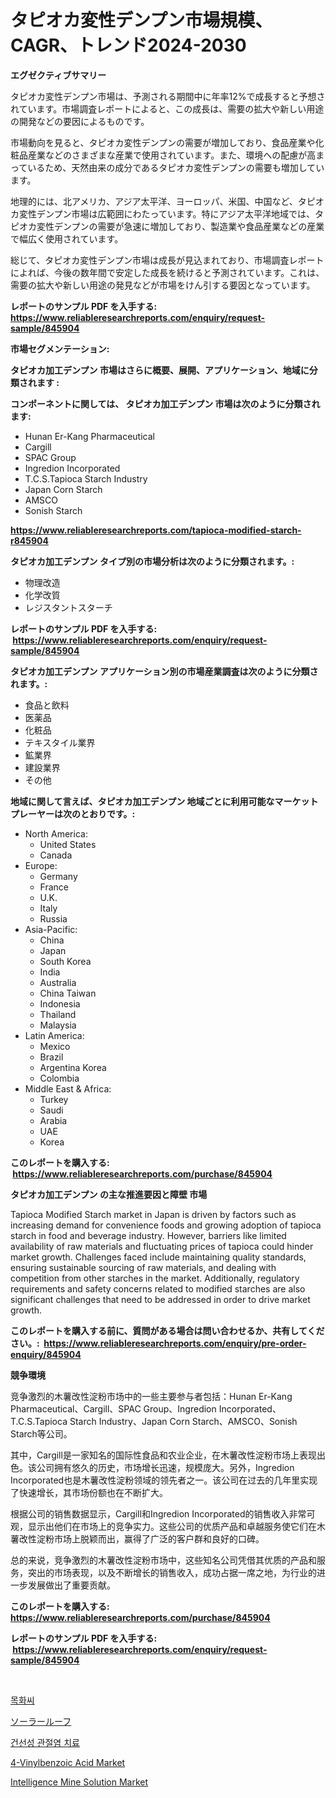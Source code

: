 <p><h1>タピオカ変性デンプン市場規模、CAGR、トレンド2024-2030</h1></p><p><strong>エグゼクティブサマリー</strong></p>
<p><p>タピオカ変性デンプン市場は、予測される期間中に年率12%で成長すると予想されています。市場調査レポートによると、この成長は、需要の拡大や新しい用途の開発などの要因によるものです。</p><p>市場動向を見ると、タピオカ変性デンプンの需要が増加しており、食品産業や化粧品産業などのさまざまな産業で使用されています。また、環境への配慮が高まっているため、天然由来の成分であるタピオカ変性デンプンの需要も増加しています。</p><p>地理的には、北アメリカ、アジア太平洋、ヨーロッパ、米国、中国など、タピオカ変性デンプン市場は広範囲にわたっています。特にアジア太平洋地域では、タピオカ変性デンプンの需要が急速に増加しており、製造業や食品産業などの産業で幅広く使用されています。</p><p>総じて、タピオカ変性デンプン市場は成長が見込まれており、市場調査レポートによれば、今後の数年間で安定した成長を続けると予測されています。これは、需要の拡大や新しい用途の発見などが市場をけん引する要因となっています。</p></p>
<p><strong>レポートのサンプル PDF を入手する: <a href="https://www.reliableresearchreports.com/enquiry/request-sample/845904">https://www.reliableresearchreports.com/enquiry/request-sample/845904</a></strong></p>
<p><strong>市場セグメンテーション:</strong></p>
<p><strong> タピオカ加工デンプン 市場はさらに概要、展開、アプリケーション、地域に分類されます :</strong></p>
<p><strong>コンポーネントに関しては、 タピオカ加工デンプン 市場は次のように分類されます: &nbsp;</strong></p>
<p><ul><li>Hunan Er-Kang Pharmaceutical</li><li>Cargill</li><li>SPAC Group</li><li>Ingredion Incorporated</li><li>T.C.S.Tapioca Starch Industry</li><li>Japan Corn Starch</li><li>AMSCO</li><li>Sonish Starch</li></ul></p>
<p><strong><a href="https://www.reliableresearchreports.com/tapioca-modified-starch-r845904">https://www.reliableresearchreports.com/tapioca-modified-starch-r845904</a></strong></p>
<p><strong> タピオカ加工デンプン タイプ別の市場分析は次のように分類されます。:</strong></p>
<p><ul><li>物理改造</li><li>化学改質</li><li>レジスタントスターチ</li></ul></p>
<p><strong>レポートのサンプル PDF を入手する: &nbsp;<a href="https://www.reliableresearchreports.com/enquiry/request-sample/845904">https://www.reliableresearchreports.com/enquiry/request-sample/845904</a></strong></p>
<p><strong> タピオカ加工デンプン アプリケーション別の市場産業調査は次のように分類されます。:</strong></p>
<p><ul><li>食品と飲料</li><li>医薬品</li><li>化粧品</li><li>テキスタイル業界</li><li>鉱業界</li><li>建設業界</li><li>その他</li></ul></p>
<p><strong>地域に関して言えば、タピオカ加工デンプン 地域ごとに利用可能なマーケットプレーヤーは次のとおりです。:</strong></p>
<p><ul>
    <li>
        North America:
        <ul>
            <li>United States</li>
            <li>Canada</li>
        </ul>
    </li>
    <li>
        Europe:
        <ul>
            <li>Germany</li>
            <li>France</li>
            <li>U.K.</li>
            <li>Italy</li>
            <li>Russia</li>
        </ul>
    </li>
    <li>
        Asia-Pacific:
        <ul>
            <li>China</li>
            <li>Japan</li>
            <li>South Korea</li>
            <li>India</li>
            <li>Australia</li>
            <li>China Taiwan</li>
            <li>Indonesia</li>
            <li>Thailand</li>
            <li>Malaysia</li>
        </ul>
    </li>
    <li>
        Latin America:
        <ul>
            <li>Mexico</li>
            <li>Brazil</li>
            <li>Argentina Korea</li>
            <li>Colombia</li>
        </ul>
    </li>
    <li>
        Middle East & Africa:
        <ul>
            <li>Turkey</li>
            <li>Saudi</li>
            <li>Arabia</li>
            <li>UAE</li>
            <li>Korea</li>
        </ul>
    </li>
    </ul></p>
<p><strong>このレポートを購入する: &nbsp;<a href="https://www.reliableresearchreports.com/purchase/845904">https://www.reliableresearchreports.com/purchase/845904</a></strong></p>
<p><strong>タピオカ加工デンプン の主な推進要因と障壁 市場</strong></p>
<p><p>Tapioca Modified Starch market in Japan is driven by factors such as increasing demand for convenience foods and growing adoption of tapioca starch in food and beverage industry. However, barriers like limited availability of raw materials and fluctuating prices of tapioca could hinder market growth. Challenges faced include maintaining quality standards, ensuring sustainable sourcing of raw materials, and dealing with competition from other starches in the market. Additionally, regulatory requirements and safety concerns related to modified starches are also significant challenges that need to be addressed in order to drive market growth.</p></p>
<p><strong>このレポートを購入する前に、質問がある場合は問い合わせるか、共有してください。:&nbsp; <a href="https://www.reliableresearchreports.com/enquiry/pre-order-enquiry/845904">https://www.reliableresearchreports.com/enquiry/pre-order-enquiry/845904</a></strong></p>
<p><strong>競争環境</strong></p>
<p><p>竞争激烈的木薯改性淀粉市场中的一些主要参与者包括：Hunan Er-Kang Pharmaceutical、Cargill、SPAC Group、Ingredion Incorporated、T.C.S.Tapioca Starch Industry、Japan Corn Starch、AMSCO、Sonish Starch等公司。</p><p>其中，Cargill是一家知名的国际性食品和农业企业，在木薯改性淀粉市场上表现出色。该公司拥有悠久的历史，市场增长迅速，规模庞大。另外，Ingredion Incorporated也是木薯改性淀粉领域的领先者之一。该公司在过去的几年里实现了快速增长，其市场份额也在不断扩大。</p><p>根据公司的销售数据显示，Cargill和Ingredion Incorporated的销售收入非常可观，显示出他们在市场上的竞争实力。这些公司的优质产品和卓越服务使它们在木薯改性淀粉市场上脱颖而出，赢得了广泛的客户群和良好的口碑。</p><p>总的来说，竞争激烈的木薯改性淀粉市场中，这些知名公司凭借其优质的产品和服务，突出的市场表现，以及不断增长的销售收入，成功占据一席之地，为行业的进一步发展做出了重要贡献。</p></p>
<p><strong>このレポートを購入する: &nbsp; <a href="https://www.reliableresearchreports.com/purchase/845904">https://www.reliableresearchreports.com/purchase/845904</a></strong></p>
<p><strong>レポートのサンプル PDF を入手する: &nbsp;<a href="https://www.reliableresearchreports.com/enquiry/request-sample/845904">https://www.reliableresearchreports.com/enquiry/request-sample/845904</a></strong><strong></strong></p>
<p>&nbsp;</p>
<p><p><a href="https://medium.com/@constantinvon/%EC%BD%94%ED%8A%BC%EC%94%A8%EB%93%9C-%EC%8B%9C%EC%9E%A5-%EA%B2%BD%EC%9F%81-%EB%B6%84%EC%84%9D-%EC%8B%9C%EC%9E%A5-%EB%8F%99%ED%96%A5-%EB%B0%8F-2031%EB%85%84%EA%B9%8C%EC%A7%80%EC%9D%98-%EC%A0%84%EB%A7%9D-1e4e179faa03">목화씨</a></p><p><a href="https://github.com/Fatimaklein1/Market-Research-Report-List-1/blob/main/765437845743.md">ソーラールーフ</a></p><p><a href="https://github.com/lzrvbyqzftro57/Market-Research-Report-List-2/blob/main/776191141629.md">건선성 관절염 치료</a></p><p><a href="https://iodized-pantydraco-05c.notion.site/4-Vinylbenzoic-Acid-Market-Size-Reveals-the-Best-Marketing-Channels-In-Global-Industry-a0d2733cc5d349249da550c49957e824">4-Vinylbenzoic Acid Market</a></p><p><a href="https://github.com/bobicer/Market-Research-Report-List-3/blob/main/intelligence-mine-solution-market.md">Intelligence Mine Solution Market</a></p></p>